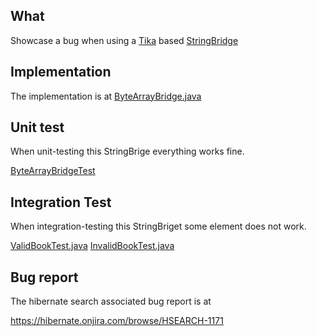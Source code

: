 ## What

Showcase a bug when using a [Tika](http://tika.apache.org/) based [StringBridge](http://docs.jboss.org/hibernate/stable/search/api/org/hibernate/search/bridge/StringBridge.html) 

## Implementation

The implementation is at  [ByteArrayBridge.java](https://github.com/framiere/hibernate-search-tika/blob/master/src/main/java/fr/ramiere/hibernate/search/ByteArrayBridge.java)

## Unit test
When unit-testing this StringBrige everything works fine. 

 [ByteArrayBridgeTest](https://github.com/framiere/hibernate-search-tika/blob/master/src/test/java/fr/ramiere/hibernate/search/ByteArrayBridgeTest.java)

## Integration Test
When integration-testing this StringBriget some element does not work.
 
 [ValidBookTest.java](https://github.com/framiere/hibernate-search-tika/blob/master/src/test/java/fr/ramiere/hibernate/search/ValidBookTest.java)
 [InvalidBookTest.java](https://github.com/framiere/hibernate-search-tika/blob/master/src/test/java/fr/ramiere/hibernate/search/InvalidBookTest.java)

## Bug report

The hibernate search associated bug report is at

 https://hibernate.onjira.com/browse/HSEARCH-1171